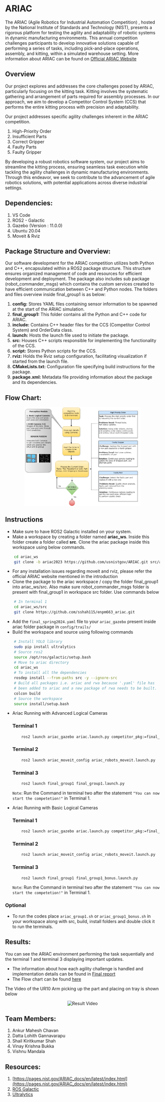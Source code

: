 # ARIAC

The ARIAC (Agile Robotics for Industrial Automation Competition) , hosted by the National Institute of Standards and Technology (NIST), presents a rigorous platform for testing the agility and adaptability of robotic systems in dynamic manufacturing environments. This annual competition challenges participants to develop innovative solutions capable of performing a series of tasks, including pick-and-place operations, assembly, and kitting, within a simulated warehouse setting. More information about ARIAC can be found on [Official ARIAC Website](https://pages.nist.gov/ARIAC_docs/en/2023.5.0/index.html)


## Overview

Our project explores and addresses the core challenges posed by ARIAC, particularly focusing on the kitting task. Kitting involves the systematic gathering and arrangement of parts required for assembly processes. In our approach, we aim to develop a Competitor Control System (CCS) that performs the entire kitting process with precision and adaptability.

Our project addresses specific agility challenges inherent in the ARIAC competition.

1. High-Priority Order
2. Insufficient Parts
3. Correct Gripper
4. Faulty Parts
5. Faulty Gripper

By developing a robust robotics software system, our project aims to streamline the kitting process, ensuring seamless task execution while tackling the agility challenges in dynamic manufacturing environments. Through this endeavor, we seek to contribute to the advancement of agile robotics solutions, with potential applications across diverse industrial settings.

## Dependencies:
1. VS Code 
2. ROS2 - Galactic
3. Gazebo (Version : 11.0.0)
4. Ubuntu 20.04
5. Moveit & Rviz

## Package Structure and Overview: 

Our software development for the ARIAC competition utilizes both Python and C++, encapsulated within a ROS2 package structure. This structure ensures organized management of code and resources for efficient development and deployment. The package also includes sub package (robot_commander_msgs) which contains the custom services created to have efficient communication between C++ and Python nodes. The folders and files overview inside final_group1 is as below:

1. **config:** Stores YAML files containing sensor information to be spawned at the start of the ARIAC simulation.
2. **final_group1:** This folder contains all the Python and C++ code for ARIAC.
3. **include:** Contains C++ header files for the CCS (Competitor Control System) and OrderData class.
4. **launch:** Hosts the launch file used to initiate the package.
5. **src:** Houses C++ scripts responsible for implementing the functionality of the CCS.
6. **script:** Stores Python scripts for the CCS.
7. **rviz:** Holds the Rviz setup configuration, facilitating visualization if started from the launch file.
8. **CMakeLists.txt:** Configuration file specifying build instructions for the package.
9. **package.xml:** Metadata file providing information about the package and its dependencies.

## Flow Chart:
<p align="center">
<img width="75%" alt="Result Video" src="results/663Flowchart.png">
</p>

## Instructions

- Make sure to have ROS2 Galactic installed on your system.
- Make a workspace by creating a folder named **ariac_ws**. Inside this folder create a folder called **src**. Clone the ariac package inside this workspace using below commands.
```bash
    cd ariac_ws
    git clone -b ariac2023 https://github.com/usnistgov/ARIAC.git src/ariac
```
- For any installation issues regarding moveit and rviz, please refer the official ARIAC website mentioned in the introduction
- Clone the package to the ariac workspace / copy the folder final_group1 into ariac_ws/src. Also make sure robot_commander_msgs folder is present with final_group1 in workspace src folder. Use commands below
```bash
    # In terminal 1
    cd ariac_ws/src
    git clone https://github.com/sshah115/enpm663_ariac.git
```
- Add the `final_spring2024.yaml` file to your `ariac_gazebo` present inside ariac folder package in `config/trails/`
- Build the workspace and source using following commands
```bash
    # Install YOLO library
    sudo pip install ultralytics
    # Source ros2
    source /opt/ros/galactic/setup.bash
    # Move to ariac directory
    cd ariac_ws 
    # To install all the dependencies
    rosdep install --from-paths src -y --ignore-src
    # Build all packages i.e. ariac and rwa because '.yaml' file has 
    # been added to ariac and a new package of rwa needs to be built.
    colcon build 
    # Source the workspace
    source install/setup.bash
```
- Ariac Running with Advanced Logical Cameras
    ### Terminal 1
    ```bash
        ros2 launch ariac_gazebo ariac.launch.py competitor_pkg:=final_group1 sensor_config:=sensors trial_name:=final_spring2024
    ```
    ### Terminal 2
    ```bash
        ros2 launch ariac_moveit_config ariac_robots_moveit.launch.py
    ```
    ### Terminal 3
    ```bash
        ros2 launch final_group1 final_group1.launch.py
    ```

    `Note`: Run the Command in terminal two after the statement `"You can now start the competetion!"` in Terminal 1.

- Ariac Running with Basic Logical Cameras
    ### Terminal 1
    ```bash
        ros2 launch ariac_gazebo ariac.launch.py competitor_pkg:=final_group1 sensor_config:=sensors_bonus trial_name:=final_spring2024
    ```
    ### Terminal 2
    ```bash
        ros2 launch ariac_moveit_config ariac_robots_moveit.launch.py
    ```
    ### Terminal 3
    ```bash
        ros2 launch final_group1 final_group1_bonus.launch.py
    ```

    `Note`: Run the Command in terminal two after the statement `"You can now start the competetion!"` in Terminal 1.

### Optional
- To run the codes place `ariac_group1.sh` or `ariac_group1_bonus.sh` in your workspace along with src, build, install folders and double click it to run the terminals.


## Results: 
You can see the ARIAC environment performing the task sequentially and the terminal 1 and terminal 3 displaying important updates. 

- The information about how each agility challenge is handled and implementation details can be found in [Final report](results/Final_Report.pdf)
- The Flow chart can be found [here](results/architecture.png)

The Video of the UR10 Arm picking up the part and placing on tray is shown below

<p align="center">
<img width="75%" alt="Result Video" src="results/final_video.gif">
</p>

## Team Members:

1. Ankur Mahesh Chavan                   
2. Datta Lohith Gannavarapu 
3. Shail Kiritkumar Shah
4. Vinay Krishna Bukka
5. Vishnu Mandala

## Resources:
1. [https://pages.nist.gov/ARIAC_docs/en/latest/index.html](https://pages.nist.gov/ARIAC_docs/en/latest/index.html)
2. [ROS Galactic](https://docs.ros.org/en/galactic/index.html)
3. [Ultralytics](https://docs.ultralytics.com)
